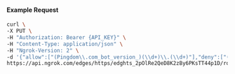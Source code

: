 <!-- Code generated for API Clients. DO NOT EDIT. -->

#### Example Request

```bash
curl \
-X PUT \
-H "Authorization: Bearer {API_KEY}" \
-H "Content-Type: application/json" \
-H "Ngrok-Version: 2" \
-d '{"allow":["(Pingdom\\.com_bot_version_)(\\d+)\\.(\\d+)"],"deny":["(made_up_bot)/(\\d+)\\.(\\d+)"],"enabled":true}' \
https://api.ngrok.com/edges/https/edghts_2pOlRe2QeD8K2zBy6PKsTT44p1D/routes/edghtsrt_2pOlRfkDVUUo0SQ4cQt8q5BRwZg/user_agent_filter
```
